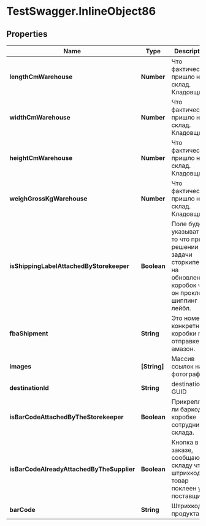 # TestSwagger.InlineObject86

## Properties

Name | Type | Description | Notes
------------ | ------------- | ------------- | -------------
**lengthCmWarehouse** | **Number** | Что фактически пришло на склад. Кладовщик. | [optional] 
**widthCmWarehouse** | **Number** | Что фактически пришло на склад. Кладовщик. | [optional] 
**heightCmWarehouse** | **Number** | Что фактически пришло на склад. Кладовщик. | [optional] 
**weighGrossKgWarehouse** | **Number** | Что фактически пришло на склад. Кладовщик. | [optional] 
**isShippingLabelAttachedByStorekeeper** | **Boolean** | Поле будет указывать на то что при решении задачи сторкипером на обновление коробок что он проклеил шиппинг лейбл. | [optional] 
**fbaShipment** | **String** | Это номер конкретной коробки при отправке в амазон. | [optional] 
**images** | **[String]** | Массив ссылок на фотографии. | [optional] 
**destinationId** | **String** | destination GUID  | [optional] 
**isBarCodeAttachedByTheStorekeeper** | **Boolean** | Прикреплен ли баркод к коробке сотрудником склада. | [optional] 
**isBarCodeAlreadyAttachedByTheSupplier** | **Boolean** | Кнопка в заказе, сообщающая складу что штрихкод на товар поклеен у поставщика. | [optional] 
**barCode** | **String** | Штрихкод продукта | [optional] 



